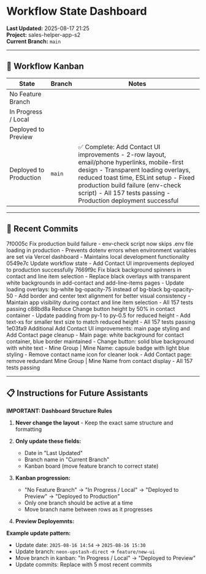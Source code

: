 # Workflow State Dashboard

**Last Updated:** 2025-08-17 21:25  
**Project:** sales-helper-app-s2  
**Current Branch:** `main`

---

## 🚦 Workflow Kanban

| State                  | Branch                | Notes                |
|-------------------------|-----------------------|----------------------|
| No Feature Branch       |                       |                      |
| In Progress / Local     |                       |                      |
| Deployed to Preview     |                       |                      |
| Deployed to Production  | `main` | ✅ Complete: Add Contact UI improvements - 2-row layout, email/phone hyperlinks, mobile-first design - Transparent loading overlays, reduced toast time, ESLint setup - Fixed production build failure (env-check script) - All 157 tests passing - Production deployment successful |

---

## 📝 Recent Commits
7f0005c Fix production build failure - env-check script now skips .env file loading in production - Prevents dotenv errors when environment variables are set via Vercel dashboard - Maintains local development functionality
0549e7c Update workflow state - Add Contact UI improvements deployed to production successfully
7669f9c Fix black background spinners in contact and line item selection - Replace black overlays with transparent white backgrounds in add-contact and add-line-items pages - Update loading overlays: bg-white bg-opacity-75 instead of bg-black bg-opacity-50 - Add border and center text alignment for better visual consistency - Maintain app visibility during contact and line item selection - All 157 tests passing
c88bd8a Reduce Change button height by 50% in contact container - Update padding from py-1 to py-0.5 for reduced height - Add text-xs for smaller text size to match reduced height - All 157 tests passing
1e03fa9 Additional Add Contact UI improvements: main page styling and Add Contact page cleanup - Main page: white background for contact container, blue border maintained - Change button: solid blue background with white text - Mine Group | Mine Name: capsule badge with light blue styling - Remove contact name icon for cleaner look - Add Contact page: remove redundant Mine Group | Mine Name from contact display - All 157 tests passing



---

## 📋 Instructions for Future Assistants

**IMPORTANT: Dashboard Structure Rules**

1. **Never change the layout** - Keep the exact same structure and formatting

2. **Only update these fields:**
   - Date in "Last Updated" 
   - Branch name in "Current Branch"
   - Kanban board (move feature branch to correct state)


4. **Kanban progression:**
   - "No Feature Branch" → "In Progress / Local" → "Deployed to Preview" → "Deployed to Production"
   - Only one branch should be active at a time
   - Move branch name between rows as it progresses

5. **Preview Deployemnts:**
   


**Example update pattern:**
- Update date: `2025-08-16 14:54` → `2025-08-16 15:30`
- Update branch: `neon-upstash-direct` → `feature/new-ui`
- Move branch in kanban: "In Progress / Local" → "Deployed to Preview"
- Update commits: Replace with 5 most recent commits
